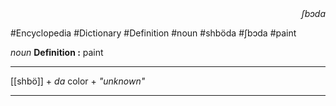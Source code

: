 
<div align="right"><i>ʃbɔda</i></div>

#Encyclopedia #Dictionary #Definition #noun #shböda #ʃbɔda #paint

*noun*
**Definition :** paint

---

[[shbö]] + *da*
color + *"unknown"*

---